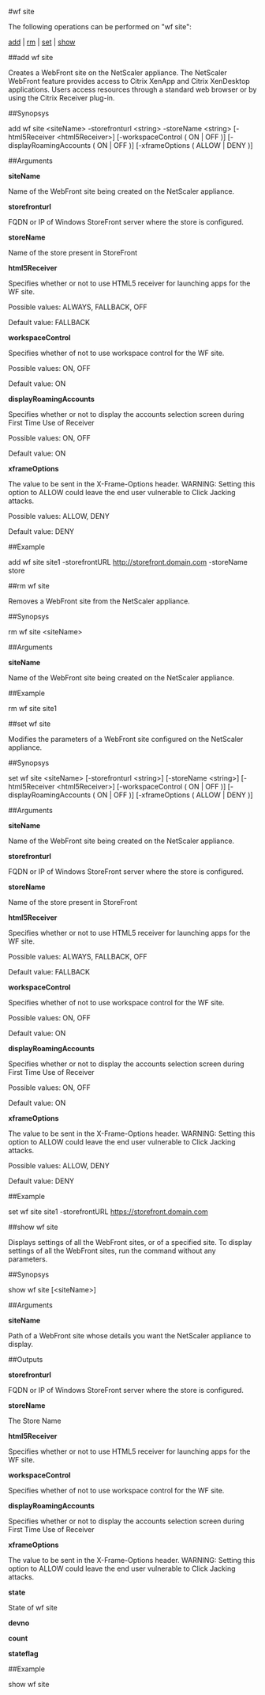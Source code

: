 #wf site

The following operations can be performed on "wf site":


[add](#add-wf-site) | [rm](#rm-wf-site) | [set](#set-wf-site) | [show](#show-wf-site)

##add wf site

Creates a WebFront site on the NetScaler appliance.          The NetScaler WebFront feature provides access to Citrix XenApp and Citrix XenDesktop applications. Users access resources through a standard web browser or by using the Citrix Receiver plug-in.


##Synopsys

add wf site &lt;siteName> -storefronturl &lt;string> -storeName &lt;string> [-html5Receiver &lt;html5Receiver>] [-workspaceControl ( ON | OFF )] [-displayRoamingAccounts ( ON | OFF )] [-xframeOptions ( ALLOW | DENY )]


##Arguments

<b>siteName</b>
Name of the WebFront site being created on the NetScaler appliance.

<b>storefronturl</b>
FQDN or IP of Windows StoreFront server where the store is configured.

<b>storeName</b>
Name of the store present in StoreFront

<b>html5Receiver</b>
Specifies whether or not to use HTML5 receiver for launching apps for the WF site.
Possible values: ALWAYS, FALLBACK, OFF
Default value: FALLBACK

<b>workspaceControl</b>
Specifies whether of not to use workspace control for the WF site.
Possible values: ON, OFF
Default value: ON

<b>displayRoamingAccounts</b>
Specifies whether or not to display the accounts selection screen during First Time Use of Receiver 
Possible values: ON, OFF
Default value: ON

<b>xframeOptions</b>
The value to be sent in the X-Frame-Options header. WARNING: Setting this option to ALLOW could leave the end user vulnerable to Click Jacking attacks.
Possible values: ALLOW, DENY
Default value: DENY



##Example

add wf site site1 -storefrontURL http://storefront.domain.com -storeName store

##rm wf site

Removes a WebFront site from the NetScaler appliance.


##Synopsys

rm wf site &lt;siteName>


##Arguments

<b>siteName</b>
Name of the WebFront site being created on the NetScaler appliance.



##Example

rm wf site site1

##set wf site

Modifies the parameters of a WebFront site configured on the NetScaler appliance.


##Synopsys

set wf site &lt;siteName> [-storefronturl &lt;string>] [-storeName &lt;string>] [-html5Receiver &lt;html5Receiver>] [-workspaceControl ( ON | OFF )] [-displayRoamingAccounts ( ON | OFF )] [-xframeOptions ( ALLOW | DENY )]


##Arguments

<b>siteName</b>
Name of the WebFront site being created on the NetScaler appliance.

<b>storefronturl</b>
FQDN or IP of Windows StoreFront server where the store is configured.

<b>storeName</b>
Name of the store present in StoreFront

<b>html5Receiver</b>
Specifies whether or not to use HTML5 receiver for launching apps for the WF site.
Possible values: ALWAYS, FALLBACK, OFF
Default value: FALLBACK

<b>workspaceControl</b>
Specifies whether of not to use workspace control for the WF site.
Possible values: ON, OFF
Default value: ON

<b>displayRoamingAccounts</b>
Specifies whether or not to display the accounts selection screen during First Time Use of Receiver 
Possible values: ON, OFF
Default value: ON

<b>xframeOptions</b>
The value to be sent in the X-Frame-Options header. WARNING: Setting this option to ALLOW could leave the end user vulnerable to Click Jacking attacks.
Possible values: ALLOW, DENY
Default value: DENY



##Example

set wf site site1 -storefrontURL https://storefront.domain.com

##show wf site

Displays settings of all the WebFront sites, or of a specified site.  To display settings of all the WebFront sites, run the command without any parameters.


##Synopsys

show wf site [&lt;siteName>]


##Arguments

<b>siteName</b>
Path of a WebFront site whose details you want the NetScaler appliance to display.



##Outputs

<b>storefronturl</b>
FQDN or IP of Windows StoreFront server where the store is configured.

<b>storeName</b>
The Store Name

<b>html5Receiver</b>
Specifies whether or not to use HTML5 receiver for launching apps for the WF site.

<b>workspaceControl</b>
Specifies whether of not to use workspace control for the WF site.

<b>displayRoamingAccounts</b>
Specifies whether or not to display the accounts selection screen during First Time Use of Receiver

<b>xframeOptions</b>
The value to be sent in the X-Frame-Options header. WARNING: Setting this option to ALLOW could leave the end user vulnerable to Click Jacking attacks.

<b>state</b>
State of wf site

<b>devno</b>

<b>count</b>

<b>stateflag</b>



##Example

show wf site

